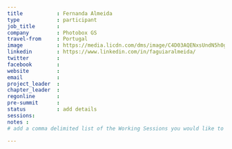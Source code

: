 ```yaml
---
title           : Fernanda Almeida
type            : participant
job_title       :
company         : Photobox GS
travel-from     : Portugal
image           : https://media.licdn.com/dms/image/C4D03AQENxsUndN5h0g/profile-displayphoto-shrink_800_800/0?e=1528664400&v=beta&t=mbEsUNg9FXg8NCGxXnrs7HJIUL6_V8iBGIh9fBC8r0E
linkedin        : https://www.linkedin.com/in/faguiaralmeida/
twitter         :
facebook        :
website         :
email           :
project_leader  :
chapter_leader  :
regonline       :
pre-summit      :
status          : add details
sessions:
notes :
# add a comma delimited list of the Working Sessions you would like to attend in the meta above (use the session's title) e.g. sessions: Security Playbooks Diagrams, Hackathon Daily Sessions

---
```


<!-- put more details about participant here -->
